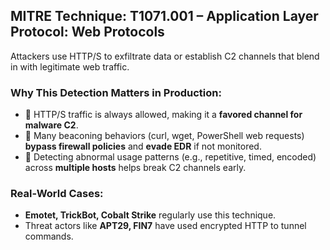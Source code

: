 ## MITRE Technique: T1071.001 – Application Layer Protocol: Web Protocols

Attackers use HTTP/S to exfiltrate data or establish C2 channels that blend in with legitimate web traffic.

### Why This Detection Matters in Production:

- 🔸 HTTP/S traffic is always allowed, making it a **favored channel for malware C2**.
- 🔸 Many beaconing behaviors (curl, wget, PowerShell web requests) **bypass firewall policies** and **evade EDR** if not monitored.
- 🔸 Detecting abnormal usage patterns (e.g., repetitive, timed, encoded) across **multiple hosts** helps break C2 channels early.

### Real-World Cases:
- **Emotet, TrickBot, Cobalt Strike** regularly use this technique.
- Threat actors like **APT29, FIN7** have used encrypted HTTP to tunnel commands.
